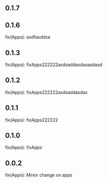 ## 0.1.7



## 0.1.6

fix(Apps): asdfasddsa

## 0.1.3

fix(Apps): fixApps222222asdsaddasdasasdasd

## 0.1.2

fix(Apps): fixApps222222asdsaddasdas

## 0.1.1

fix(Apps): fixApps222222

## 0.1.0

fix(Apps): fixApps

## 0.0.2

fix(Apps): Minor change on apps

